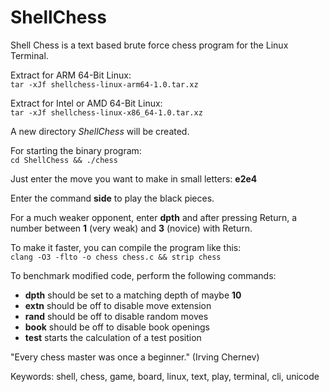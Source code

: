 # ShellChess
Shell Chess is a text based brute force chess program for the Linux Terminal.


Extract for ARM 64-Bit Linux:  
`tar -xJf shellchess-linux-arm64-1.0.tar.xz`

Extract for Intel or AMD 64-Bit Linux:  
`tar -xJf shellchess-linux-x86_64-1.0.tar.xz`


A new directory *ShellChess* will be created.


For starting the binary program:  
`cd ShellChess && ./chess`


Just enter the move you want to make in small letters: **e2e4**


Enter the command **side** to play the black pieces.


For a much weaker opponent, enter **dpth** and after pressing Return, a number between **1** (very weak) and **3** (novice) with Return.


To make it faster, you can compile the program like this:  
`clang -O3 -flto -o chess chess.c && strip chess`


To benchmark modified code, perform the following commands:  
- **dpth** should be set to a matching depth of maybe **10**  
- **extn** should be off to disable move extension  
- **rand** should be off to disable random moves  
- **book** should be off to disable book openings  
- **test** starts the calculation of a test position


"Every chess master was once a beginner."
(Irving Chernev)

Keywords: shell, chess, game, board, linux, text, play, terminal, cli, unicode
